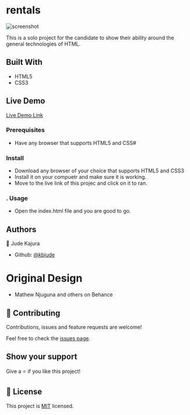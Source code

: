 # rentals
![screenshot](./resources/Screenshot.png)

This is a solo project for the candidate to show their ability around the general technologies of HTML.

## Built With

- HTML5
- CSS3

## Live Demo

[Live Demo Link](https://raw.githack.com/kbjude/rentals/index/index.html)


###  Prerequisites
  - Have any browser that supports HTML5 and CSS#
### Install
  - Download any browser of your choice that supports HTML5 and CSS3
  - Install it on your compuetr and make sure it is working.
  - Move to the live link of this projec and click on it to ran.
### . Usage
  - Open the index.html file and you are good to go.
## Authors
👤 Jude Kajura

- Github: [@kbjude](https://github.com/kbjude/rentals/pull/1)

# Original Design
- Mathew Njuguna and others on Behance

## 🤝 Contributing

Contributions, issues and feature requests are welcome!

Feel free to check the [issues page]().

## Show your support

Give a ⭐️ if you like this project!

## 📝 License

This project is [MIT](lic.url) licensed.
